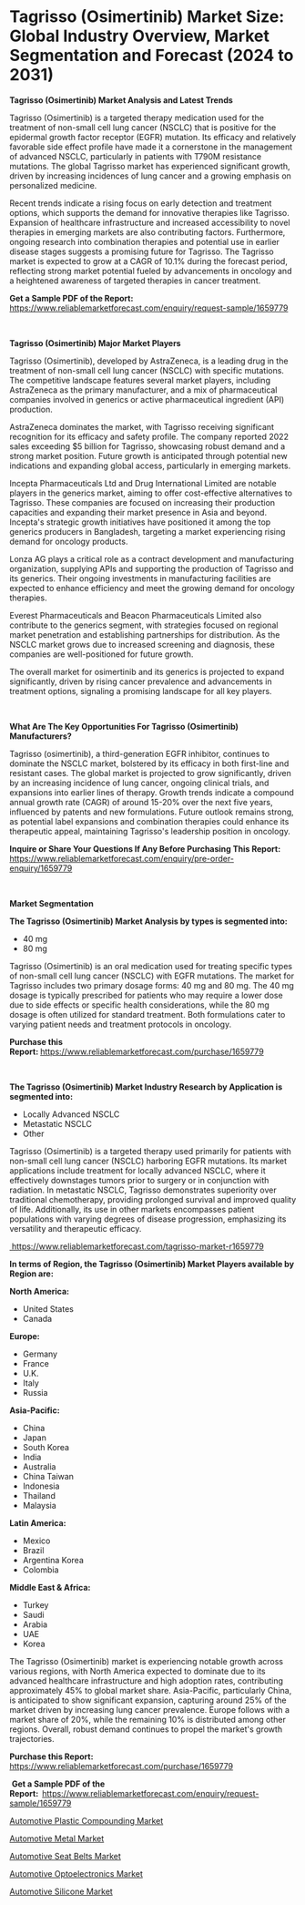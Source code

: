 <p><h1>Tagrisso (Osimertinib) Market Size: Global Industry Overview, Market Segmentation and Forecast (2024 to 2031)</h1></p><p><strong>Tagrisso (Osimertinib) Market Analysis and Latest Trends</strong></p>
<p><p>Tagrisso (Osimertinib) is a targeted therapy medication used for the treatment of non-small cell lung cancer (NSCLC) that is positive for the epidermal growth factor receptor (EGFR) mutation. Its efficacy and relatively favorable side effect profile have made it a cornerstone in the management of advanced NSCLC, particularly in patients with T790M resistance mutations. The global Tagrisso market has experienced significant growth, driven by increasing incidences of lung cancer and a growing emphasis on personalized medicine.</p><p>Recent trends indicate a rising focus on early detection and treatment options, which supports the demand for innovative therapies like Tagrisso. Expansion of healthcare infrastructure and increased accessibility to novel therapies in emerging markets are also contributing factors. Furthermore, ongoing research into combination therapies and potential use in earlier disease stages suggests a promising future for Tagrisso. The Tagrisso market is expected to grow at a CAGR of 10.1% during the forecast period, reflecting strong market potential fueled by advancements in oncology and a heightened awareness of targeted therapies in cancer treatment.</p></p>
<p><strong>Get a Sample PDF of the Report:&nbsp;</strong> <a href="https://www.reliablemarketforecast.com/enquiry/request-sample/1659779?utm_campaign=1674&utm_medium=2&utm_source=Github&utm_content=ia&utm_term=09122024&utm_id=tagrisso-osimertinib">https://www.reliablemarketforecast.com/enquiry/request-sample/1659779</a></p>
<p>&nbsp;</p>
<p><strong>Tagrisso (Osimertinib) Major Market Players</strong></p>
<p><p>Tagrisso (Osimertinib), developed by AstraZeneca, is a leading drug in the treatment of non-small cell lung cancer (NSCLC) with specific mutations. The competitive landscape features several market players, including AstraZeneca as the primary manufacturer, and a mix of pharmaceutical companies involved in generics or active pharmaceutical ingredient (API) production.</p><p>AstraZeneca dominates the market, with Tagrisso receiving significant recognition for its efficacy and safety profile. The company reported 2022 sales exceeding $5 billion for Tagrisso, showcasing robust demand and a strong market position. Future growth is anticipated through potential new indications and expanding global access, particularly in emerging markets.</p><p>Incepta Pharmaceuticals Ltd and Drug International Limited are notable players in the generics market, aiming to offer cost-effective alternatives to Tagrisso. These companies are focused on increasing their production capacities and expanding their market presence in Asia and beyond. Incepta's strategic growth initiatives have positioned it among the top generics producers in Bangladesh, targeting a market experiencing rising demand for oncology products.</p><p>Lonza AG plays a critical role as a contract development and manufacturing organization, supplying APIs and supporting the production of Tagrisso and its generics. Their ongoing investments in manufacturing facilities are expected to enhance efficiency and meet the growing demand for oncology therapies.</p><p>Everest Pharmaceuticals and Beacon Pharmaceuticals Limited also contribute to the generics segment, with strategies focused on regional market penetration and establishing partnerships for distribution. As the NSCLC market grows due to increased screening and diagnosis, these companies are well-positioned for future growth.</p><p>The overall market for osimertinib and its generics is projected to expand significantly, driven by rising cancer prevalence and advancements in treatment options, signaling a promising landscape for all key players.</p></p>
<p>&nbsp;</p>
<p><strong>What Are The Key Opportunities For Tagrisso (Osimertinib) Manufacturers?</strong></p>
<p><p>Tagrisso (osimertinib), a third-generation EGFR inhibitor, continues to dominate the NSCLC market, bolstered by its efficacy in both first-line and resistant cases. The global market is projected to grow significantly, driven by an increasing incidence of lung cancer, ongoing clinical trials, and expansions into earlier lines of therapy. Growth trends indicate a compound annual growth rate (CAGR) of around 15-20% over the next five years, influenced by patents and new formulations. Future outlook remains strong, as potential label expansions and combination therapies could enhance its therapeutic appeal, maintaining Tagrisso's leadership position in oncology.</p></p>
<p><strong>Inquire or Share Your Questions If Any Before Purchasing This Report:</strong> <a href="https://www.reliablemarketforecast.com/enquiry/pre-order-enquiry/1659779?utm_campaign=1674&utm_medium=2&utm_source=Github&utm_content=ia&utm_term=09122024&utm_id=tagrisso-osimertinib">https://www.reliablemarketforecast.com/enquiry/pre-order-enquiry/1659779</a></p>
<p>&nbsp;</p>
<p><strong>Market Segmentation</strong></p>
<p><strong>The Tagrisso (Osimertinib) Market Analysis by types is segmented into:</strong></p>
<p><ul><li>40 mg</li><li>80 mg</li></ul></p>
<p><p>Tagrisso (Osimertinib) is an oral medication used for treating specific types of non-small cell lung cancer (NSCLC) with EGFR mutations. The market for Tagrisso includes two primary dosage forms: 40 mg and 80 mg. The 40 mg dosage is typically prescribed for patients who may require a lower dose due to side effects or specific health considerations, while the 80 mg dosage is often utilized for standard treatment. Both formulations cater to varying patient needs and treatment protocols in oncology.</p></p>
<p><strong>Purchase this Report:&nbsp;</strong><a href="https://www.reliablemarketforecast.com/purchase/1659779?utm_campaign=1674&utm_medium=2&utm_source=Github&utm_content=ia&utm_term=09122024&utm_id=tagrisso-osimertinib">https://www.reliablemarketforecast.com/purchase/1659779</a></p>
<p>&nbsp;</p>
<p><strong>The Tagrisso (Osimertinib) Market Industry Research by Application is segmented into:</strong></p>
<p><ul><li>Locally Advanced NSCLC</li><li>Metastatic NSCLC</li><li>Other</li></ul></p>
<p><p>Tagrisso (Osimertinib) is a targeted therapy used primarily for patients with non-small cell lung cancer (NSCLC) harboring EGFR mutations. Its market applications include treatment for locally advanced NSCLC, where it effectively downstages tumors prior to surgery or in conjunction with radiation. In metastatic NSCLC, Tagrisso demonstrates superiority over traditional chemotherapy, providing prolonged survival and improved quality of life. Additionally, its use in other markets encompasses patient populations with varying degrees of disease progression, emphasizing its versatility and therapeutic efficacy.</p></p>
<p><a href="https://www.reliablemarketforecast.com/tagrisso-market-r1659779?utm_campaign=1674&utm_medium=2&utm_source=Github&utm_content=ia&utm_term=09122024&utm_id=tagrisso-osimertinib">&nbsp;https://www.reliablemarketforecast.com/tagrisso-market-r1659779</a></p>
<p><strong>In terms of Region, the Tagrisso (Osimertinib) Market Players available by Region are:</strong></p>
<p>
    <p> <strong> North America: </strong>
        <ul>
            <li>United States</li>
            <li>Canada</li>
        </ul>
        </p> 
    <p> <strong> Europe: </strong>
        <ul>
            <li>Germany</li>
            <li>France</li>
            <li>U.K.</li>
            <li>Italy</li>
            <li>Russia</li>
        </ul>
        </p> 
    <p> <strong> Asia-Pacific: </strong>
        <ul>
            <li>China</li>
            <li>Japan</li>
            <li>South Korea</li>
            <li>India</li>
            <li>Australia</li>
            <li>China Taiwan</li>
            <li>Indonesia</li>
            <li>Thailand</li>
            <li>Malaysia</li>
        </ul>
        </p> 
    <p> <strong> Latin America: </strong>
        <ul>
            <li>Mexico</li>
            <li>Brazil</li>
            <li>Argentina Korea</li>
            <li>Colombia</li>
        </ul>
        </p> 
    <p> <strong> Middle East & Africa: </strong>
        <ul>
            <li>Turkey</li>
            <li>Saudi</li>
            <li>Arabia</li>
            <li>UAE</li>
            <li>Korea</li>
        </ul>
    </p>
    </p>
<p><p>The Tagrisso (Osimertinib) market is experiencing notable growth across various regions, with North America expected to dominate due to its advanced healthcare infrastructure and high adoption rates, contributing approximately 45% to global market share. Asia-Pacific, particularly China, is anticipated to show significant expansion, capturing around 25% of the market driven by increasing lung cancer prevalence. Europe follows with a market share of 20%, while the remaining 10% is distributed among other regions. Overall, robust demand continues to propel the market's growth trajectories.</p></p>
<p><strong>Purchase this Report: </strong><a href="https://www.reliablemarketforecast.com/purchase/1659779?utm_campaign=1674&utm_medium=2&utm_source=Github&utm_content=ia&utm_term=09122024&utm_id=tagrisso-osimertinib">https://www.reliablemarketforecast.com/purchase/1659779</a></p>
<p>&nbsp;<strong>Get a Sample PDF of the Report:&nbsp;&nbsp;</strong><a href="https://www.reliablemarketforecast.com/enquiry/request-sample/1659779?utm_campaign=1674&utm_medium=2&utm_source=Github&utm_content=ia&utm_term=09122024&utm_id=tagrisso-osimertinib">https://www.reliablemarketforecast.com/enquiry/request-sample/1659779</a></p>
<p><strong></strong></p>
<p><p><a href="https://www.linkedin.com/pulse/insightful-automotive-plastic-compounding-market-report-2024-2031-vcatf?utm_campaign=1674&utm_medium=2&utm_source=Github&utm_content=ia&utm_term=09122024&utm_id=tagrisso-osimertinib">Automotive Plastic Compounding Market</a></p><p><a href="https://www.linkedin.com/pulse/aglobalautomotive-metal-market-analysis-including-its-1ybdf?utm_campaign=1674&utm_medium=2&utm_source=Github&utm_content=ia&utm_term=09122024&utm_id=tagrisso-osimertinib">Automotive Metal Market</a></p><p><a href="https://www.linkedin.com/pulse/automotive-seat-belts-market-trends-revenue-forecast-61-5jgvf?utm_campaign=1674&utm_medium=2&utm_source=Github&utm_content=ia&utm_term=09122024&utm_id=tagrisso-osimertinib">Automotive Seat Belts Market</a></p><p><a href="https://www.linkedin.com/pulse/growth-forecast-automotive-optoelectronics-market-competitive-z3c2f?utm_campaign=1674&utm_medium=2&utm_source=Github&utm_content=ia&utm_term=09122024&utm_id=tagrisso-osimertinib">Automotive Optoelectronics Market</a></p><p><a href="https://www.linkedin.com/pulse/global-automotive-silicone-market-forecast-2024-2031-0bvbf?utm_campaign=1674&utm_medium=2&utm_source=Github&utm_content=ia&utm_term=09122024&utm_id=tagrisso-osimertinib">Automotive Silicone Market</a></p></p>